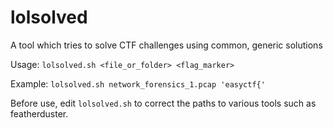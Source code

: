 # lolsolved
A tool which tries to solve CTF challenges using common, generic solutions

Usage: `lolsolved.sh <file_or_folder> <flag_marker>`

Example: `lolsolved.sh network_forensics_1.pcap 'easyctf{'`

Before use, edit `lolsolved.sh` to correct the paths to various tools such as featherduster.
